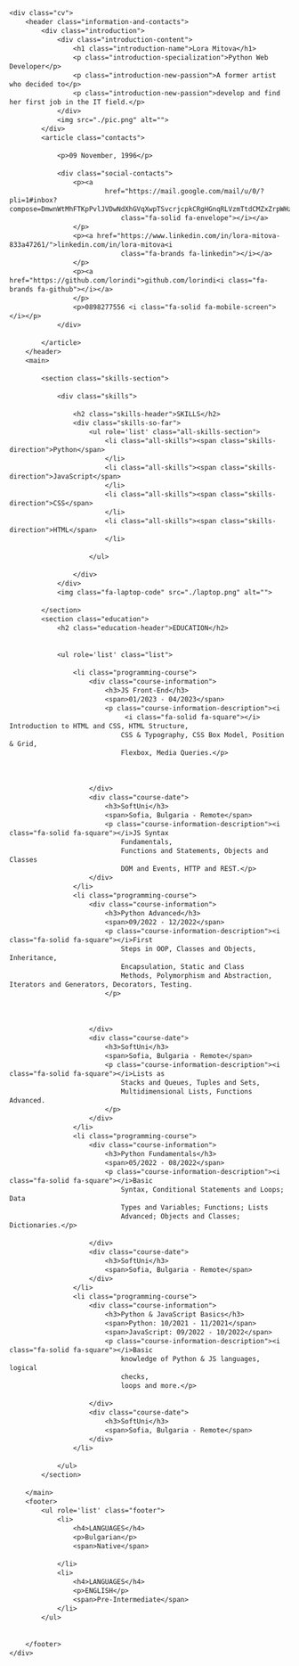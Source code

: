 <!-- # CVLora-Mitova -->
<!-- Climbing the IT ladder -->
<!DOCTYPE html>
<html lang="en">

<head>
    <meta charset="UTF-8">
    <meta http-equiv="X-UA-Compatible" content="IE=edge">
    <meta name="viewport" content="width=device-width, initial-scale=1.0">
    <title>Document</title>
    <link rel="stylesheet" href="./reset.css">
    <link rel="stylesheet" href="./form-animation.css">
    <link rel="stylesheet" href="./information-and-contacts.css">
    <link rel="stylesheet" href="./skills-and-education.css">
    <link rel="stylesheet" href="./more-information.css">


</head>

<body>

    <div class="cv">
        <header class="information-and-contacts">
            <div class="introduction">
                <div class="introduction-content">
                    <h1 class="introduction-name">Lora Mitova</h1>
                    <p class="introduction-specialization">Python Web Developer</p>
                    <p class="introduction-new-passion">A former artist who decided to</p>
                    <p class="introduction-new-passion">develop and find her first job in the IT field.</p>
                </div>
                <img src="./pic.png" alt="">
            </div>
            <article class="contacts">

                <p>09 November, 1996</p>
                
                <div class="social-contacts">
                    <p><a
                            href="https://mail.google.com/mail/u/0/?pli=1#inbox?compose=DmwnWtMhFTKpPvlJVDwNdXhGVqXwpTSvcrjcpkCRgHGnqRLVzmTtdCMZxZrpWHzTvdnvPtBRHGvv">loramitova9@gmail.com<i
                                class="fa-solid fa-envelope"></i></a>
                    </p>
                    <p><a href="https://www.linkedin.com/in/lora-mitova-833a47261/">linkedin.com/in/lora-mitova<i
                                class="fa-brands fa-linkedin"></i></a>
                    </p>
                    <p><a href="https://github.com/lorindi">github.com/lorindi<i class="fa-brands fa-github"></i></a>
                    </p>
                    <p>0898277556 <i class="fa-solid fa-mobile-screen"></i></p>
                </div>

            </article>
        </header>
        <main>

            <section class="skills-section">

                <div class="skills">

                    <h2 class="skills-header">SKILLS</h2>
                    <div class="skills-so-far">
                        <ul role='list' class="all-skills-section">
                            <li class="all-skills"><span class="skills-direction">Python</span>
                            </li>
                            <li class="all-skills"><span class="skills-direction">JavaScript</span>
                            </li>
                            <li class="all-skills"><span class="skills-direction">CSS</span>
                            </li>
                            <li class="all-skills"><span class="skills-direction">HTML</span>
                            </li>

                        </ul>

                    </div>
                </div>
                <img class="fa-laptop-code" src="./laptop.png" alt="">

            </section>
            <section class="education">
                <h2 class="education-header">EDUCATION</h2>


                <ul role='list' class="list">

                    <li class="programming-course">
                        <div class="course-information">
                            <h3>JS Front-End</h3>
                            <span>01/2023 - 04/2023</span>
                            <p class="course-information-description"><i
                                 <i class="fa-solid fa-square"></i> Introduction to HTML and CSS, HTML Structure,
                                CSS & Typography, CSS Box Model, Position & Grid,
                                Flexbox, Media Queries.</p>



                        </div>
                        <div class="course-date">
                            <h3>SoftUni</h3>
                            <span>Sofia, Bulgaria - Remote</span>
                            <p class="course-information-description"><i class="fa-solid fa-square"></i>JS Syntax
                                Fundamentals,
                                Functions and Statements, Objects and Classes
                                DOM and Events, HTTP and REST.</p>
                        </div>
                    </li>
                    <li class="programming-course">
                        <div class="course-information">
                            <h3>Python Advanced</h3>
                            <span>09/2022 - 12/2022</span>
                            <p class="course-information-description"><i class="fa-solid fa-square"></i>First
                                Steps in OOP, Classes and Objects, Inheritance,
                                Encapsulation, Static and Class
                                Methods, Polymorphism and Abstraction, Iterators and Generators, Decorators, Testing.
                            </p>



                        </div>
                        <div class="course-date">
                            <h3>SoftUni</h3>
                            <span>Sofia, Bulgaria - Remote</span>
                            <p class="course-information-description"><i class="fa-solid fa-square"></i>Lists as
                                Stacks and Queues, Tuples and Sets,
                                Multidimensional Lists, Functions Advanced.
                            </p>
                        </div>
                    </li>
                    <li class="programming-course">
                        <div class="course-information">
                            <h3>Python Fundamentals</h3>
                            <span>05/2022 - 08/2022</span>
                            <p class="course-information-description"><i class="fa-solid fa-square"></i>Basic
                                Syntax, Conditional Statements and Loops; Data
                                Types and Variables; Functions; Lists
                                Advanced; Objects and Classes; Dictionaries.</p>

                        </div>
                        <div class="course-date">
                            <h3>SoftUni</h3>
                            <span>Sofia, Bulgaria - Remote</span>
                        </div>
                    </li>
                    <li class="programming-course">
                        <div class="course-information">
                            <h3>Python & JavaScript Basics</h3>
                            <span>Python: 10/2021 - 11/2021</span>
                            <span>JavaScript: 09/2022 - 10/2022</span>
                            <p class="course-information-description"><i class="fa-solid fa-square"></i>Basic
                                knowledge of Python & JS languages, logical
                                checks,
                                loops and more.</p>

                        </div>
                        <div class="course-date">
                            <h3>SoftUni</h3>
                            <span>Sofia, Bulgaria - Remote</span>
                        </div>
                    </li>

                </ul>
            </section>

        </main>
        <footer>
            <ul role='list' class="footer">
                <li>
                    <h4>LANGUAGES</h4>
                    <p>Bulgarian</p>
                    <span>Native</span>

                </li>
                <li>
                    <h4>LANGUAGES</h4>
                    <p>ENGLISH</p>
                    <span>Pre-Intermediate</span>
                </li>
            </ul>


        </footer>
    </div>


</body>

</html>

